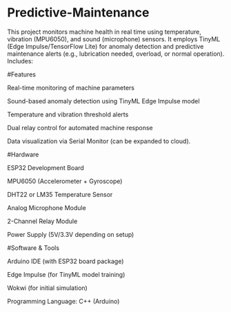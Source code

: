 # Predictive-Maintenance
This project monitors machine health in real time using temperature, vibration (MPU6050), and sound (microphone) sensors. It employs TinyML (Edge Impulse/TensorFlow Lite) for anomaly detection and predictive maintenance alerts (e.g., lubrication needed, overload, or normal operation). Includes:

#Features

Real-time monitoring of machine parameters

Sound-based anomaly detection using TinyML Edge Impulse model

Temperature and vibration threshold alerts

Dual relay control for automated machine response

Data visualization via Serial Monitor (can be expanded to cloud).

#Hardware

ESP32 Development Board

MPU6050 (Accelerometer + Gyroscope)

DHT22 or LM35 Temperature Sensor

Analog Microphone Module

2-Channel Relay Module

Power Supply (5V/3.3V depending on setup)


#Software & Tools

Arduino IDE (with ESP32 board package)

Edge Impulse (for TinyML model training)

Wokwi (for initial simulation)

Programming Language: C++ (Arduino)
